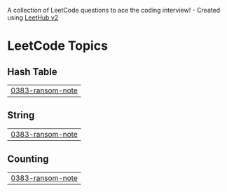 A collection of LeetCode questions to ace the coding interview! - Created using [LeetHub v2](https://github.com/arunbhardwaj/LeetHub-2.0)
<!---LeetCode Topics Start-->
# LeetCode Topics
## Hash Table
|  |
| ------- |
| [0383-ransom-note](https://github.com/JoeTP/ProblemSolving/tree/master/0383-ransom-note) |
## String
|  |
| ------- |
| [0383-ransom-note](https://github.com/JoeTP/ProblemSolving/tree/master/0383-ransom-note) |
## Counting
|  |
| ------- |
| [0383-ransom-note](https://github.com/JoeTP/ProblemSolving/tree/master/0383-ransom-note) |
<!---LeetCode Topics End-->
